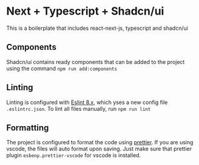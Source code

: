 # Next + Typescript + Shadcn/ui

This is a boilerplate that includes react-next-js, typescript and shadcn/ui

## Components

Shadcn/ui contains ready components that can be added to the project using the command `npm run add:components`

## Linting

Linting is configured with [Eslint 8.x](https://eslint.org/), which yses a new config file `.eslintrc.json`. To lint all files manually, run `npm run lint`

## Formatting

The project is configured to format the code using [prettier](https://prettier.io/). If you are using vscode, the files will auto format upon saving. Just make sure that prettier plugin `esbenp.prettier-vscode` for vscode is installed.
